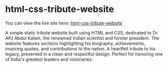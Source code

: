 # html-css-tribute-website

You can view the live site here: [html-css-tribute-website](https://html-css-tribute-website.onrender.com/)

A simple static tribute website built using HTML and CSS, dedicated to Dr. APJ Abdul Kalam, the renowned Indian scientist and former president. The website features sections highlighting his biography, achievements, inspiring quotes, and contributions to the nation. A heartfelt tribute to his legacy, presented in a clean and respectful design. Perfect for honoring one of India's greatest leaders and visionaries.
